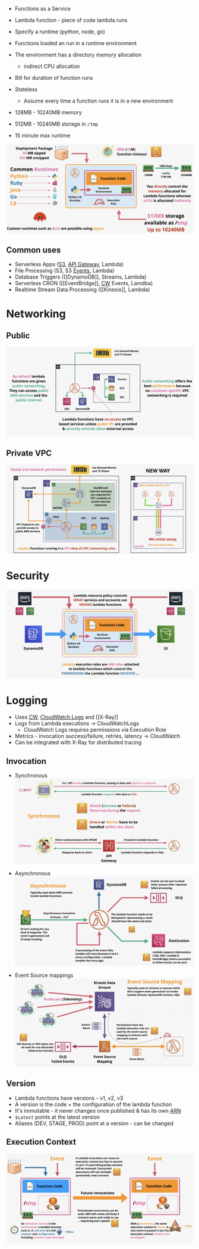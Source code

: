 - Functions as a Service
- Lambda function - piece of code lambda runs
- Specify a runtime (python, node, go)
- Functions loaded an run in a runtime environment
- The environment has a directory memory allocation
	- indirect CPU allocation
- Bill for duration of function runs

- Stateless
	- Assume every time a function runs it is in a new environment
- 128MB - 10240MB memory
- 512MB - 10240MB storage in `/tmp`
- 15 minute max runtime

![Pasted image 20250421203850.png](_atts/Pasted%20image%2020250421203850.png)

## Common uses
- Serverless Apps ([S3](../../Storage/S3/S3.md), [API Gateway](API%20Gateway.md), Lambda)
- File Processing (S3, S3 [Events](../../Storage/S3/Events.md), Lambda)
- Database Triggers ([[DynamoDB]], Streams, Lambda)
- Serverless CRON ([[EventBridge]], [CW](../../Messages-Logs/CW/CW.md) Events, Lamdba)
- Realtime Stream Data Processing ([[Kinesis]], Lambda)


# Networking

## Public
![Pasted image 20250421204925.png](_atts/Pasted%20image%2020250421204925.png)

## Private VPC
![Pasted image 20250421205549.png](_atts/Pasted%20image%2020250421205549.png)

# Security
![Pasted image 20250421205925.png](_atts/Pasted%20image%2020250421205925.png)

# Logging
- Uses [CW](../../Messages-Logs/CW/CW.md), [CloudWatch Logs](../../Messages-Logs/CW/CloudWatch%20Logs.md) and [[X-Ray]]
- Logs from Lambda executions -> CloudWatchLogs
	- CloudWatch Logs requires permissions via Execution Role
- Metrics - invocation success/failure, retries, latency -> CloudWatch
- Can be integrated with X-Ray for distributed tracing

## Invocation
- Synchronous
![Pasted image 20250422221245.png](_atts/Pasted%20image%2020250422221245.png)

- Asynchronous
![Pasted image 20250422221711.png](_atts/Pasted%20image%2020250422221711.png)

- Event Source mappings
![Pasted image 20250422222230.png](_atts/Pasted%20image%2020250422222230.png)

## Version
- Lambda functions have versions - v1, v2, v3
- A version is the code + the configuration of the lambda function
- It's immutable - it never changes once published & has its own [ARN](../../Fundamentals/ARN.md)
- `$Latest` points at the latest version
- Aliases (DEV, STAGE, PROD) point at a version - can be changed

## Execution Context
![Pasted image 20250422223143.png](_atts/Pasted%20image%2020250422223143.png)